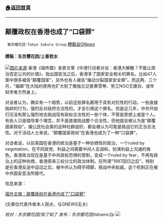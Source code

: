 ###  [:house:返回首頁](https://github.com/ourhimalayas/txt)
---


## 颠覆政权在香港也成了“口袋罪”
` 東京櫻花団-Tokyo Sakura Group` [轉載自GNews](https://gnews.org/zh-hans/1601547/)

#### 撰稿：东京樱花团/上善若水
![](https://assets.gnews.org/wp-content/uploads/2021/10/23-5.jpg)[图片来源](https://www.google.com/imgres?imgurl=https%3A%2F%2Fimg95.699pic.com%2Fxsj%2F0x%2Fob%2Fvn.jpg!%2Ffw%2F700%2Fwatermark%2Furl%2FL3hzai93YXRlcl9kZXRhaWwyLnBuZw%2Falign%2Fsoutheast&amp;imgrefurl=https%3A%2F%2Fxsj.699pic.com%2Ftupian%2F0xobvn.html&amp;tbnid=H4Jooop0leNptM&amp;vet=12ahUKEwik1dvK1dPzAhUL7JQKHdqQDYsQMygIegUIARCmAQ..i&amp;docid=qV2xePeSv-JRVM&amp;w=700&amp;h=453&amp;itg=1&amp;q=%E5%8F%A3%E8%A2%8B%20%E6%89%8B%E9%93%90&amp;ved=2ahUKEwik1dvK1dPzAhUL7JQKHdqQDYsQMygIegUIARCmAQ)
香港《端传媒》发表文章《中港行动者对谈：香港大解散？不能让政治否定公共的价值》，指出国安法之后，香港多了国家安全相关的罪名，比如47人案中很多被告“颠覆国家”，另外也有人被告“煽动分裂国家安全罪”。而这两、三个月，“煽颠”在大陆的使用也扩大到了像独立记者黄雪琴、劳工NGO王建兵、或年轻学者方然身上。

对谈者认为，确实有一个趋势，以前这些罪名都用于具有对抗性的行动，一些直接挑衅的行为，强烈反对政府合法性的，才会引用这个罪名。但是近几年，中共开始打压没有那么强烈地去挑战现有政权合法性的一些个体，不管是思想上或是个人。有些人只是倡导某个理念，并不是直接挑战整个合法性，但他就会被认为是“颠覆国家政权”。偏公民社会类的这种社群组织，都会被认为可能是挑战它的正当合法性。对于活动人士来说，“颠覆国家政权”在香港也成为了一种“口袋罪”。

对谈者说，以前英国在香港的统治是基于一种协商性的政治，一个ruled by negotiation，在不同政党、利益之间需要中间人去调和，扮演利益上沟通的角色。香港政治现在是基于中共政权恐惧的管制，变成一个ruled by fear，不再有政治上的这种协商，香港原来三权分立的政治体制，在所谓“1997回归之后”，特别是在香港反送中运动之后，被中共认为碍手碍脚，挑战中央权威，这个机制正在被中共国安恶法所替代。

信息来源：

[墙外文摘：颠覆政权在香港也成了“口袋罪”](https://www.dw.com/zh/%E5%A2%99%E5%A4%96%E6%96%87%E6%91%98%E9%A2%A0%E8%A6%86%E6%94%BF%E6%9D%83%E5%9C%A8%E9%A6%99%E6%B8%AF%E4%B9%9F%E6%88%90%E4%BA%86%E5%8F%A3%E8%A2%8B%E7%BD%AA/a-59530976)

(文章仅代表作者本人观点，与GNEWS无关)

*校对：东京樱花团/知了知了
发布：东京樱花团/tdownc2p*
![](https://assets.gnews.org/wp-content/uploads/2021/08/image0-1-36.jpg)
